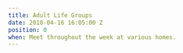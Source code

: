 ```yaml
---
title: Adult Life Groups
date: 2018-04-16 16:05:00 Z
position: 0
when: Meet throughout the week at various homes.
---
```


